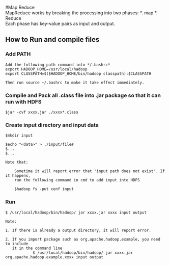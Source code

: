 #Map Reduce  
	MapReduce works by breaking the processing into two phases:
			*. map
			*. Reduce  
	Each phase has key-value pairs as input and output.


## How to Run and compile files

### Add PATH  
	Add the following path command into */.bashrc* 
	export HADOOP_HOME=/usr/local/hadoop  
	export CLASSPATH=$($HADOOP_HOME/bin/hadoop classpath):$CLASSPATH  

	Then run source ~/.bashrc to make it take effect immediately.


### Compile and Pack all .class file into .jar package so that it can run with HDFS  
	
	$jar -cvf xxxx.jar ./xxxx*.class  


### Create input directory and input data  
	
	$mkdir input  

	$echo "<data>" > ./input/file#  
	$...  
	$...

	Note that:

		Sometime it will report error that "input path does not exist". If it happens,  
		run the following command in cmd to add input into HDFS

		$hadoop fs -put conf input

### Run

	$ /usr/local/hadoop/bin/hadoop/ jar xxxx.jar xxxx input output  

	Note:  

	1. If there is already a output directory, it will report error.  

	2. If you import package such as org.apache.hadoop.example, you need to include   
	   it in the command line  
	   			$ /usr/local/hadoop/bin/hadoop/ jar xxxx.jar org.apache.hadoop.example.xxxx input output  


